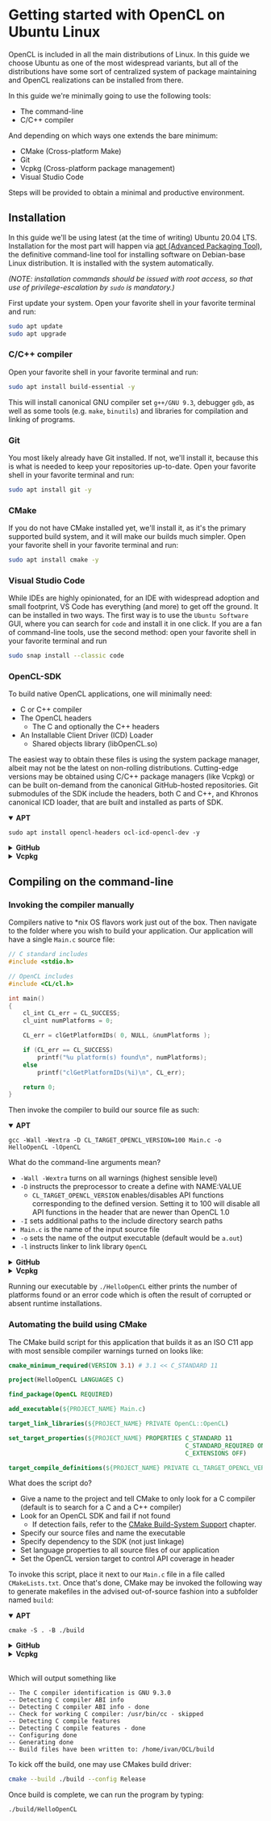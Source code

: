 # Getting started with OpenCL on Ubuntu Linux

OpenCL is included in all the main distributions of Linux. In this guide we choose Ubuntu as one of the most widespread variants, but all of the distributions have some sort of centralized system of package maintaining and OpenCL realizations can be installed from there.

In this guide we're minimally going to use the following tools:

- The command-line
- C/C++ compiler

And depending on which ways one extends the bare minimum:

- CMake (Cross-platform Make)
- Git
- Vcpkg (Cross-platform package management)
- Visual Studio Code

Steps will be provided to obtain a minimal and productive environment.

## Installation

In this guide we'll be using latest (at the time of writing) Ubuntu 20.04 LTS. Installation for the most part will happen via [apt (Advanced Packaging Tool)](https://en.wikipedia.org/wiki/APT_(software)), the definitive command-line tool for installing software on Debian-base Linux distribution. It is installed with the system automatically.

_(NOTE: installation commands should be issued with root access, so that use of privilege-escalation by `sudo` is mandatory.)_

First update your system. Open your favorite shell in your favorite terminal and run:

``` bash
sudo apt update
sudo apt upgrade
```

### C/C++ compiler

Open your favorite shell in your favorite terminal and run:

``` bash
sudo apt install build-essential -y
```

This will install canonical GNU compiler set `g++/GNU 9.3`, debugger `gdb`, as well as some tools (e.g. `make`, `binutils`) and libraries for compilation and linking of programs.

### Git

You most likely already have Git installed. If not, we'll install it, because this is what is needed to keep your repositories up-to-date. Open your favorite shell in your favorite terminal and run:

``` bash
sudo apt install git -y
```

### CMake

If you do not have CMake installed yet, we'll install it, as it's the primary supported build system, and it will make our builds much simpler. Open your favorite shell in your favorite terminal and run:

``` bash
sudo apt install cmake -y
```

### Visual Studio Code

While IDEs are highly opinionated, for an IDE with widespread adoption and small footprint, VS Code has everything (and more) to get off the ground. It can be installed in two ways. The first way is to use the `Ubuntu Software` GUI, where you can search for `code` and install it in one click. If you are a fan of command-line tools, use the second method: open your favorite shell in your favorite terminal and run

``` bash
sudo snap install --classic code
```

### OpenCL-SDK

To build native OpenCL applications, one will minimally need:
- C or C++ compiler
- The OpenCL headers
  - The C and optionally the C++ headers
- An Installable Client Driver (ICD) Loader
  - Shared objects library (libOpenCL.so)

The easiest way to obtain these files is using the system package manager, albeit may not be the latest on non-rolling distributions. Cutting-edge versions may be obtained using C/C++ package managers (like Vcpkg) or can be built on-demand from the canonical GitHub-hosted repositories. Git submodules of the SDK include the headers, both C and C++, and Khronos canonical ICD loader, that are built and installed as parts of SDK.

<details open>
<summary>
<b>APT</b>
</summary>

```
sudo apt install opencl-headers ocl-icd-opencl-dev -y
```
</details>

<details>
<summary>
<b>GitHub</b>
</summary>

If you want to build an SDK from source, the recommended way is cloning the OpenCL-SDK repo. First you should install the dependencies of the SDK.

``` bash
sudo apt install libstb-dev libsfml-dev libglew-dev libglm-dev libtclap-dev ruby doxygen -y
git clone https://github.com/KhronosGroup/OpenCL-SDK.git --recursive
cmake -D CMAKE_INSTALL_PREFIX=./OpenCL-SDK/install -B ./OpenCL-SDK/build -S ./OpenCL-SDK
cmake --build OpenCL-SDK/build --config Release --target install
```
</details>

<details>
<summary>
<b>Vcpkg</b>
</summary>

UX for obtaining dependencies for C/C++ projects has improved dramatically in the past few years. This guide will make use of [Vcpkg](https://vcpkg.io/en/index.html), a community maintained repo of build scripts for a rapidly growing number of open-source libraries.

Navigate to the folder where you want to install Vcpkg and issue on the command-line (almost any shell):

``` bash
sudo apt install curl zip unzip tar -y
git clone https://github.com/microsoft/vcpkg.git
cd vcpkg
./bootstrap-vcpkg.sh
```

This should build the Vcpkg command-line utility that will take care of the all installations. The utility let's us discover the OpenCL SDK in its repository (beside other packages mentioning OpenCL).

``` bash
./vcpkg search opencl
...
opencl               2.2 (2017.07.... C/C++ headers and ICD loader (Installable Client Driver) for OpenCL
```

We can install it by running:

``` bash
./vcpkg install opencl
```

To build SDK you also need some dependencies. Install them by

``` bash
sudo apt install libudev-dev libx11-dev libxrandr-dev libgl-dev libxmu-dev libglu1-mesa-dev ruby doxygen -y
./vcpkg install sfml glm glew tclap
```

_(Note: if you are targeting 64-bit ARM, use `--triplet=arm64-linux` instead. For more information on triplets, refer to [Triplet Files](https://vcpkg.io/en/docs/users/triplets.html) in the Vcpkg docs.)_
</details>

## Compiling on the command-line

### Invoking the compiler manually

Compilers native to *nix OS flavors work just out of the box. Then navigate to the folder where you wish to build your application. Our application will have a single `Main.c` source file:

```c
// C standard includes
#include <stdio.h>

// OpenCL includes
#include <CL/cl.h>

int main()
{
    cl_int CL_err = CL_SUCCESS;
    cl_uint numPlatforms = 0;

    CL_err = clGetPlatformIDs( 0, NULL, &numPlatforms );

    if (CL_err == CL_SUCCESS)
        printf("%u platform(s) found\n", numPlatforms);
    else
        printf("clGetPlatformIDs(%i)\n", CL_err);

    return 0;
}
```

Then invoke the compiler to build our source file as such:

<details open>
<summary>
<b>APT</b>
</summary>

    gcc -Wall -Wextra -D CL_TARGET_OPENCL_VERSION=100 Main.c -o HelloOpenCL -lOpenCL

What do the command-line arguments mean?

- `-Wall -Wextra` turns on all warnings (highest sensible level)
- `-D` instructs the preprocessor to create a define with NAME:VALUE
  - `CL_TARGET_OPENCL_VERSION` enables/disables API functions corresponding to the defined version. Setting it to 100 will disable all API functions in the header that are newer than OpenCL 1.0
- `-I` sets additional paths to the include directory search paths
- `Main.c` is the name of the input source file
- `-o` sets the name of the output executable (default would be `a.out`)
- `-l` instructs linker to link library `OpenCL`

</details>

<details>
<summary>
<b>GitHub</b>
</summary>

      gcc -Wall -Wextra -D CL_TARGET_OPENCL_VERSION=100 -I <SDKROOT>/external/OpenCL-Headers/ Main.c -o HelloOpenCL -lOpenCL -L <SDKINSTALLROOT>/lib -Wl,-rpath=<SDKINSTALLROOT>/lib

What do the command-line arguments mean?

- `-Wall -Wextra` turns on all warnings (highest sensible level)
- `-D` instructs the preprocessor to create a define with NAME:VALUE
  - `CL_TARGET_OPENCL_VERSION` enables/disables API functions corresponding to the defined version. Setting it to 100 will disable all API functions in the header that are newer than OpenCL 1.0
- `-I` sets additional paths to the include directory search paths
- `Main.c` is the name of the input source file
- `-o` sets the name of the output executable (default would be `a.out`)
- `-l` instructs linker to link library `OpenCL`
- `-L` sets additional paths to the library directory search paths during linking
- `-Wl` sends the following options to the linker and
- `-rpath` sets hardcoded additional paths to the library directory search paths during execution of the binary

</details>

<details>
<summary>
<b>Vcpkg</b>
</summary>

    gcc -Wall -Wextra -D CL_TARGET_OPENCL_VERSION=100 -I <SDKROOT>/external/OpenCL-Headers/ Main.c -o HelloOpenCL -lOpenCL -L <VCPKGINSTALLROOT>/packages/opencl_x64-linux/lib -pthread -ldl

What do the command-line arguments mean?

- `-Wall -Wextra` turns on all warnings (highest sensible level)
- `-D` instructs the preprocessor to create a define with NAME:VALUE
  - `CL_TARGET_OPENCL_VERSION` enables/disables API functions corresponding to the defined version. Setting it to 100 will disable all API functions in the header that are newer than OpenCL 1.0
- `-I` sets additional paths to the include directory search paths
- `Main.c` is the name of the input source file
- `-o` sets the name of the output executable (default would be `a.out`)
- `-l` instructs linker to link library `OpenCL`
- `-L` sets additional paths to the library directory search paths during linking
- `-pthread` links with `phthread` library
- `-ldl` links with dynamic loader library

</details>

Running our executable by `./HelloOpenCL` either prints the number of platforms found or an error code which is often the result of corrupted or absent runtime installations.

### Automating the build using CMake

The CMake build script for this application that builds it as an ISO C11 app with most sensible compiler warnings turned on looks like:

``` cmake
cmake_minimum_required(VERSION 3.1) # 3.1 << C_STANDARD 11

project(HelloOpenCL LANGUAGES C)

find_package(OpenCL REQUIRED)

add_executable(${PROJECT_NAME} Main.c)

target_link_libraries(${PROJECT_NAME} PRIVATE OpenCL::OpenCL)

set_target_properties(${PROJECT_NAME} PROPERTIES C_STANDARD 11
                                                 C_STANDARD_REQUIRED ON
                                                 C_EXTENSIONS OFF)

target_compile_definitions(${PROJECT_NAME} PRIVATE CL_TARGET_OPENCL_VERSION=100)
```

What does the script do?
- Give a name to the project and tell CMake to only look for a C compiler (default is to search for a C and a C++ compiler)
- Look for an OpenCL SDK and fail if not found
  - If detection fails, refer to the [CMake Build-System Support](./cmake_build-system_support.md) chapter.
- Specify our source files and name the executable
- Specify dependency to the SDK (not just linkage)
- Set language properties to all source files of our application
- Set the OpenCL version target to control API coverage in header

To invoke this script, place it next to our `Main.c` file in a file called `CMakeLists.txt`. Once that's done, CMake may be invoked the following way to generate makefiles in the advised out-of-source fashion into a subfolder named `build`:

<details open>
<summary>
<b>APT</b>
</summary>

    cmake -S . -B ./build

</details>

<details>
<summary>
<b>GitHub</b>
</summary>

    cmake -S . -B ./build -D CMAKE_PREFIX_PATH=<SDKINSTALLROOT>

</details>

<details>
<summary>
<b>Vcpkg</b>
</summary>

    cmake -S . -B ./build -D CMAKE_TOOLCHAIN_FILE=<VCPKGROOT>/scripts/buildsystems/vcpkg.cmake

</details>

<br>

Which will output something like

```
-- The C compiler identification is GNU 9.3.0
-- Detecting C compiler ABI info
-- Detecting C compiler ABI info - done
-- Check for working C compiler: /usr/bin/cc - skipped
-- Detecting C compile features
-- Detecting C compile features - done
-- Configuring done
-- Generating done
-- Build files have been written to: /home/ivan/OCL/build
```

To kick off the build, one may use CMakes build driver:

``` bash
cmake --build ./build --config Release
```

Once build is complete, we can run the program by typing:

``` bash
./build/HelloOpenCL
```
